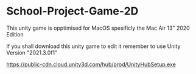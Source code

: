 # School-Project-Game-2D

This unity game is opptimised for MacOS spesificly the Mac Air 13" 2020 Edition

If you shall download this unity game to edit it remember to use Unity Version "2021.3.0f1"


https://public-cdn.cloud.unity3d.com/hub/prod/UnityHubSetup.exe
